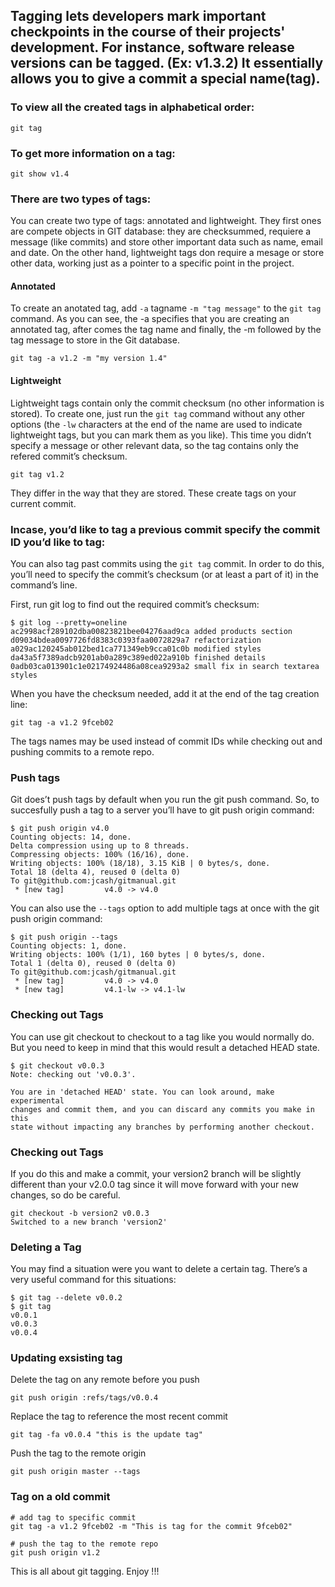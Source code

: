 ## Tagging lets developers mark important checkpoints in the course of their projects' development. For instance, software release versions can be tagged. (Ex: v1.3.2) It essentially allows you to give a commit a special name(tag).

### To view all the created tags in alphabetical order:

``` git tag ```

### To get more information on a tag:

``` git show v1.4 ```

### There are two types of tags:
You can create two type of tags: annotated and lightweight. They first ones are compete objects in GIT database: they are checksummed, requiere a message (like commits) and store other important data such as name, email and date. On the other hand, lightweight tags don require a mesage or store other data, working just as a pointer to a specific point in the project.

#### Annotated
To create an anotated tag, add `-a` tagname `-m "tag message"` to the `git tag` command. As you can see, the -a specifies that you are creating an annotated tag, after comes the tag name and finally, the -m followed by the tag message to store in the Git database.

``` git tag -a v1.2 -m "my version 1.4" ```

#### Lightweight
Lightweight tags contain only the commit checksum (no other information is stored). To create one, just run the `git tag` command without any other options (the `-lw` characters at the end of the name are used to indicate lightweight tags, but you can mark them as you like). This time you didn’t specify a message or other relevant data, so the tag contains only the refered commit’s checksum.

``` git tag v1.2 ```

They differ in the way that they are stored.
These create tags on your current commit.

### Incase, you’d like to tag a previous commit specify the commit ID you’d like to tag:
You can also tag past commits using the `git tag` commit. In order to do this, you’ll need to specify the commit’s checksum (or at least a part of it) in the command’s line.

First, run git log to find out the required commit’s checksum:

```
$ git log --pretty=oneline
ac2998acf289102dba00823821bee04276aad9ca added products section
d09034bdea0097726fd8383c0393faa0072829a7 refactorization
a029ac120245ab012bed1ca771349eb9cca01c0b modified styles
da43a5f7389adcb9201ab0a289c389ed022a910b finished details
0adb03ca013901c1e02174924486a08cea9293a2 small fix in search textarea styles
```
When you have the checksum needed, add it at the end of the tag creation line:

``` git tag -a v1.2 9fceb02 ```

The tags names may be used instead of commit IDs while checking out and pushing commits to a remote repo.

### Push tags
Git does’t push tags by default when you run the git push command. So, to succesfully push a tag to a server you’ll have to git push origin command:

```
$ git push origin v4.0
Counting objects: 14, done.
Delta compression using up to 8 threads.
Compressing objects: 100% (16/16), done.
Writing objects: 100% (18/18), 3.15 KiB | 0 bytes/s, done.
Total 18 (delta 4), reused 0 (delta 0)
To git@github.com:jcash/gitmanual.git
 * [new tag]         v4.0 -> v4.0
```

You can also use the `--tags` option to add multiple tags at once with the git push origin command:

```
$ git push origin --tags
Counting objects: 1, done.
Writing objects: 100% (1/1), 160 bytes | 0 bytes/s, done.
Total 1 (delta 0), reused 0 (delta 0)
To git@github.com:jcash/gitmanual.git
 * [new tag]         v4.0 -> v4.0
 * [new tag]         v4.1-lw -> v4.1-lw
```

### Checking out Tags
You can use git checkout to checkout to a tag like you would normally do. But you need to keep in mind that this would result a detached HEAD state.

```
$ git checkout v0.0.3
Note: checking out 'v0.0.3'.

You are in 'detached HEAD' state. You can look around, make experimental
changes and commit them, and you can discard any commits you make in this
state without impacting any branches by performing another checkout.
```

### Checking out Tags
If you do this and make a commit, your version2 branch will be slightly different than your v2.0.0 tag since it will move forward with your new changes, so do be careful.
```
git checkout -b version2 v0.0.3
Switched to a new branch 'version2'
```

### Deleting a Tag
You may find a situation were you want to delete a certain tag. There’s a very useful command for this situations:

```
$ git tag --delete v0.0.2
$ git tag
v0.0.1
v0.0.3
v0.0.4
```

### Updating exsisting tag

Delete the tag on any remote before you push
```
git push origin :refs/tags/v0.0.4
```
Replace the tag to reference the most recent commit
```
git tag -fa v0.0.4 "this is the update tag"
```

Push the tag to the remote origin
```
git push origin master --tags
```

### Tag on a old commit
```
# add tag to specific commit 
git tag -a v1.2 9fceb02 -m "This is tag for the commit 9fceb02"

# push the tag to the remote repo
git push origin v1.2
```

This is all about git tagging. Enjoy !!!
